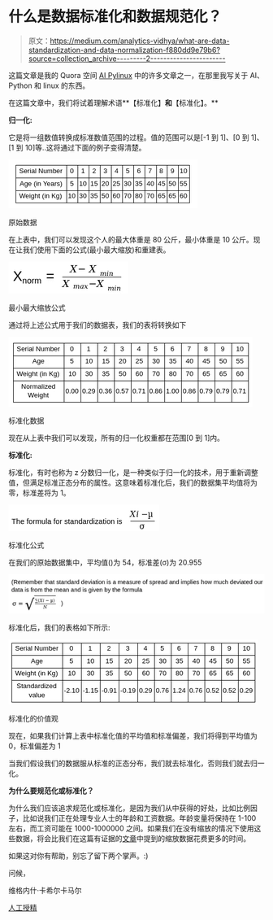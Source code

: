 # 什么是数据标准化和数据规范化？

> 原文：<https://medium.com/analytics-vidhya/what-are-data-standardization-and-data-normalization-f880dd9e79b6?source=collection_archive---------2----------------------->

这篇文章是我的 Quora 空间 [AI Pylinux](https://aipylinux.quora.com/) 中的许多文章之一，在那里我写关于 AI、Python 和 linux 的东西。

在这篇文章中，我们将试着理解术语**【标准化】**和**【标准化】。**

**归一化:**

它是将一组数值转换成标准数值范围的过程。值的范围可以是[-1 到 1]、[0 到 1]、[1 到 10]等..这将通过下面的例子变得清楚。

![](img/67b5844491105366761abccf06bef16f.png)

原始数据

在上表中，我们可以发现这个人的最大体重是 80 公斤，最小体重是 10 公斤。现在让我们使用下面的公式(最小最大缩放)和重建表。

![](img/a9666dc18462ec63b70ab2fdbf7c6ce1.png)

最小最大缩放公式

通过将上述公式用于我们的数据表，我们的表将转换如下

![](img/0389cab2d93830a70a5d0f4a1d62eee3.png)

标准化数据

现在从上表中我们可以发现，所有的归一化权重都在范围[0 到 1]内。

**标准化:**

标准化，有时也称为 z 分数归一化，是一种类似于归一化的技术，用于重新调整值，但满足标准正态分布的属性。这意味着标准化后，我们的数据集平均值将为零，标准差将为 1。

![](img/7dbb2f17cc1c8e8245dcc30d10f232c4.png)

标准化公式

在我们的原始数据集中，平均值()为 54，标准差(σ)为 20.955

![](img/8e797e34fbf51f2be00e3c776ea96d0b.png)

标准化后，我们的表格如下所示:

![](img/04b8684f83d16fd9c9e4e9aae5d80279.png)

标准化的价值观

现在，如果我们计算上表中标准化值的平均值和标准偏差，我们将得到平均值为 0，标准偏差为 1

当我们假设我们的数据服从标准的正态分布，我们就去标准化，否则我们就去归一化。

**为什么要规范化或标准化？**

为什么我们应该追求规范化或标准化，是因为我们从中获得的好处，比如比例因子，比如说我们正在处理专业人士的年龄和工资数据。年龄变量将保持在 1-100 左右，而工资可能在 1000-1000000 之间。如果我们在没有缩放的情况下使用这些数据，将会比我们在这篇有证据的[文章](/@urvashilluniya/why-data-normalization-is-necessary-for-machine-learning-models-681b65a05029)中提到的缩放数据花费更多的时间。

如果这对你有帮助，别忘了留下两个掌声。:)

问候，

维格内什·卡希尔卡马尔

[人工授精](https://aipylinux.quora.com/)